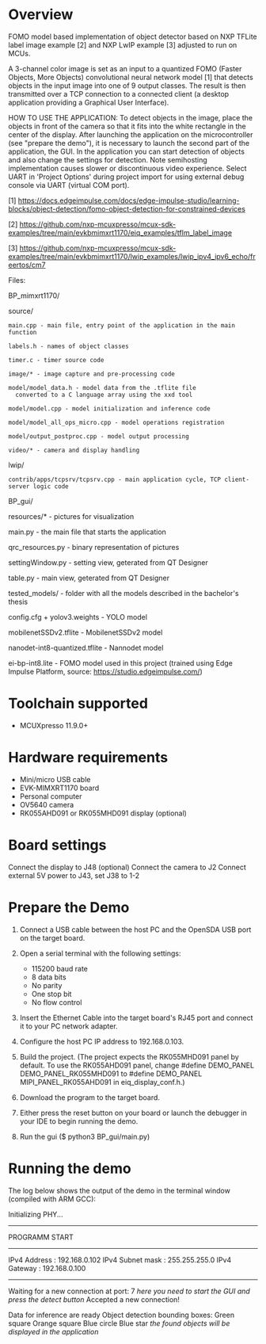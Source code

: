 Overview
========
FOMO model based implementation of object detector based on
NXP TFLite label image example [2] and NXP LwIP example [3] adjusted to run on MCUs.

A 3-channel color image is set as an input to a quantized FOMO (Faster Objects, More Objects)
convolutional neural network model [1] that detects objects in the input image into
one of 9 output classes. The result is then transmitted over a TCP connection to a connected client 
(a desktop application providing a Graphical User Interface).

HOW TO USE THE APPLICATION:
To detect objects in the image, place the objects in front of the camera so that it fits into 
the white rectangle in the center of the display. After launching the application on the microcontroller (see "prepare the demo"), it is necessary to launch the second part of the application, the GUI. In the application you can start detection of objects and also change the settings for detection.
Note semihosting implementation causes slower or discontinuous video experience. 
Select UART in 'Project Options' during project import for using external debug console 
via UART (virtual COM port).

[1] https://docs.edgeimpulse.com/docs/edge-impulse-studio/learning-blocks/object-detection/fomo-object-detection-for-constrained-devices

[2] https://github.com/nxp-mcuxpresso/mcux-sdk-examples/tree/main/evkbmimxrt1170/eiq_examples/tflm_label_image

[3] https://github.com/nxp-mcuxpresso/mcux-sdk-examples/tree/main/evkbmimxrt1170/lwip_examples/lwip_ipv4_ipv6_echo/freertos/cm7

Files:

BP_mimxrt1170/

  source/

    main.cpp - main file, entry point of the application in the main function

    labels.h - names of object classes

    timer.c - timer source code

    image/* - image capture and pre-processing code

    model/model_data.h - model data from the .tflite file
      converted to a C language array using the xxd tool

    model/model.cpp - model initialization and inference code

    model/model_all_ops_micro.cpp - model operations registration

    model/output_postproc.cpp - model output processing

    video/* - camera and display handling

  lwip/

    contrib/apps/tcpsrv/tcpsrv.cpp - main application cycle, TCP client-server logic code

BP_gui/

  resources/* - pictures for visualization

  main.py - the main file that starts the application

  qrc_resources.py - binary representation of pictures

  settingWindow.py - setting view, geterated from QT Designer 

  table.py - main view, geterated from QT Designer

tested_models/ - folder with all the models described in the bachelor's thesis

  config.cfg + yolov3.weights - YOLO model

  mobilenetSSDv2.tflite - MobilenetSSDv2 model

  nanodet-int8-quantized.tflite - Nannodet model

  ei-bp-int8.lite - FOMO model used in this project 
                    (trained using Edge Impulse Platform,
                    source: https://studio.edgeimpulse.com/)


Toolchain supported
===================
- MCUXpresso  11.9.0+

Hardware requirements
=====================
- Mini/micro USB cable
- EVK-MIMXRT1170 board
- Personal computer
- OV5640 camera
- RK055AHD091 or RK055MHD091 display (optional)

Board settings
==============
Connect the display to J48 (optional)
Connect the camera to J2
Connect external 5V power to J43, set J38 to 1-2

Prepare the Demo
================
1. Connect a USB cable between the host PC and the OpenSDA USB port on the target board. 

2. Open a serial terminal with the following settings:

   - 115200 baud rate
   - 8 data bits
   - No parity
   - One stop bit
   - No flow control
3. Insert the Ethernet Cable into the target board's RJ45 port and connect it to your PC network adapter.
4. Configure the host PC IP address to 192.168.0.103.
3. Build the project. (The project expects the RK055MHD091 panel by default. To use the RK055AHD091 panel,
    change #define DEMO_PANEL DEMO_PANEL_RK055MHD091 to #define DEMO_PANEL MIPI_PANEL_RK055AHD091
    in eiq_display_conf.h.)
4. Download the program to the target board.
5. Either press the reset button on your board or launch the debugger in your IDE to begin running the demo.
6. Run the gui ($ python3 BP_gui/main.py)


Running the demo
================
The log below shows the output of the demo in the terminal window (compiled with ARM GCC):

Initializing PHY...

************************************************
 PROGRAMM START
************************************************
 IPv4 Address     : 192.168.0.102
 IPv4 Subnet mask : 255.255.255.0
 IPv4 Gateway     : 192.168.0.100
************************************************
Waiting for a new connection at port: 7
*here you need to start the GUI and press the detect button*
Accepted a new connection!

Data for inference are ready
Object detection bounding boxes:
  Green square
  Orange square 
  Blue circle 
  Blue star
*the found objects will be displayed in the application*